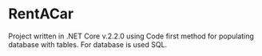 # RentACar

Project written in .NET Core v.2.2.0 using Code first method for populating database with tables.
For database is used SQL.
